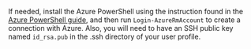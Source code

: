 If needed, install the Azure PowerShell using the instruction found in the [Azure PowerShell guide](../articles/powershell-install-configure.md), and then run `Login-AzureRmAccount` to create a connection with Azure. Also, you will need to have an SSH public key named `id_rsa.pub` in the .ssh directory of your user profile.

